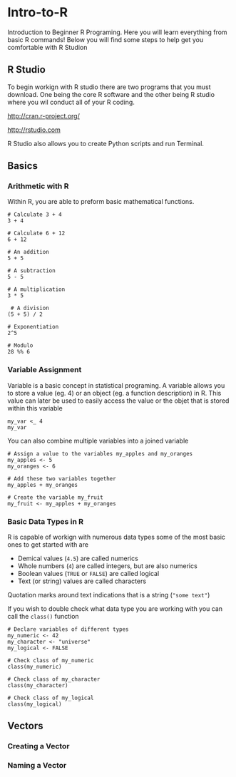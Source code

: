 # Intro-to-R
Introduction to Beginner R Programing. Here you will learn everything from basic R commands! Below you will find some steps to help get you comfortable with R Studion
## R Studio
To begin workign with R studio there are two programs that you must download. One being the core R software and the other being R studio where you wil conduct all of your R coding.

http://cran.r-project.org/

http://rstudio.com

R Studio also allows you to create Python scripts and run Terminal.
## Basics
### Arithmetic with R
Within R, you are able to preform basic mathematical functions.
```
# Calculate 3 + 4
3 + 4

# Calculate 6 + 12
6 + 12

# An addition
5 + 5 

# A subtraction
5 - 5 

# A multiplication
3 * 5

 # A division
(5 + 5) / 2 

# Exponentiation
2^5

# Modulo
28 %% 6
```
### Variable Assignment
Variable is a basic concept in statistical programing. A variable allows you to store a value (eg. 4) or an object (eg. a function description) in R. This value can later be used to easily access the value or the objet that is stored within this variable
```
my_var <_ 4
my_var
```
You can also combine multiple variables into a joined variable
```
# Assign a value to the variables my_apples and my_oranges
my_apples <- 5
my_oranges <- 6

# Add these two variables together
my_apples + my_oranges

# Create the variable my_fruit
my_fruit <- my_apples + my_oranges
```
### Basic Data Types in R
R is capable of workign with numerous data types some of the most basic ones to get started with are
  - Demical values (```4.5```) are called numerics
  - Whole numbers (```4```) are called integers, but are also numerics
  - Boolean values (```TRUE``` or ```FALSE```) are called logical
  - Text (or string) values are called characters

Quotation marks around text indications that is a string (```"some text"```)

If you wish to double check what data type you are working with you can call the ```class()``` function
```
# Declare variables of different types
my_numeric <- 42
my_character <- "universe"
my_logical <- FALSE 

# Check class of my_numeric
class(my_numeric)

# Check class of my_character
class(my_character)

# Check class of my_logical
class(my_logical)
```
## Vectors
### Creating a Vector
### Naming a Vector
